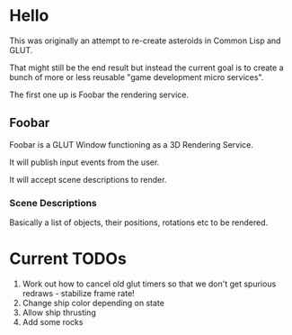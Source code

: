 # Hello #
  
This was originally an attempt to re-create asteroids in Common Lisp and GLUT.
  
That might still be the end result but instead the current goal is to create a bunch of more or less reusable "game development micro services".

The first one up is Foobar the rendering service.

## Foobar ##

Foobar is a GLUT Window functioning as a 3D Rendering Service.

It will publish input events from the user.

It will accept scene descriptions to render.

### Scene Descriptions ###

Basically a list of objects, their positions, rotations etc to be rendered.


# Current TODOs #

1. Work out how to cancel old glut timers so that we don't get spurious redraws - stabilize frame rate!
2. Change ship color depending on state
3. Allow ship thrusting
4. Add some rocks
